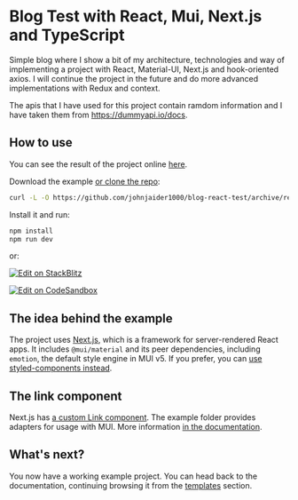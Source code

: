 # Blog Test with React, Mui, Next.js and TypeScript

Simple blog where I show a bit of my architecture, technologies and way of implementing a project with React, Material-UI, Next.js and hook-oriented axios. I will continue the project in the future and do more advanced implementations with Redux and context.

The apis that I have used for this project contain ramdom information and I have taken them from https://dummyapi.io/docs.

## How to use

You can see the result of the project online [here](https://blog-react-nextjs-typescript-test.vercel.app/).

Download the example [or clone the repo](https://github.com/johnjaider1000/blog-react-test):

<!-- #default-branch-switch -->

```sh
curl -L -O https://github.com/johnjaider1000/blog-react-test/archive/refs/heads/main.zip && unzip -a main.zip && rm -rf main.zip && cd nextjs-typescript-mui-base-main
```

Install it and run:

```sh
npm install
npm run dev
```

or:

<!-- #default-branch-switch -->

[![Edit on StackBlitz](https://developer.stackblitz.com/img/open_in_stackblitz.svg)](https://stackblitz.com/github.com/johnjaider1000/blog-react-test)

[![Edit on CodeSandbox](https://codesandbox.io/static/img/play-codesandbox.svg)](https://codesandbox.io/s/github/mui/material-ui/tree/master/examples/nextjs-with-typescript)

## The idea behind the example

The project uses [Next.js](https://github.com/vercel/next.js), which is a framework for server-rendered React apps.
It includes `@mui/material` and its peer dependencies, including `emotion`, the default style engine in MUI v5. If you prefer, you can [use styled-components instead](https://mui.com/material-ui/guides/interoperability/#styled-components).

## The link component

Next.js has [a custom Link component](https://nextjs.org/docs/api-reference/next/link).
The example folder provides adapters for usage with MUI.
More information [in the documentation](https://mui.com/material-ui/guides/routing/#next-js).

## What's next?

<!-- #default-branch-switch -->

You now have a working example project.
You can head back to the documentation, continuing browsing it from the [templates](https://mui.com/material-ui/getting-started/templates/) section.
